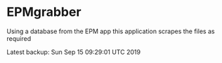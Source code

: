 # EPMgrabber
Using a database from the EPM app this application scrapes the files as required


Latest backup: Sun Sep 15 09:29:01 UTC 2019
